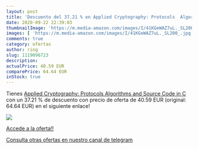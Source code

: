 ```yaml
---
layout: post
title: 'Descuento del 37.21 % en Applied Cryptography: Protocols  Algorit'
date: 2020-09-22 22:39:03
thumbnailImage: 'https://m.media-amazon.com/images/I/41KGeWAZ7uL._SL200_.jpg'
images: [ 'https://m.media-amazon.com/images/I/41KGeWAZ7uL._SL200_.jpg' ]
comments: true
category: ofertas
author: ring
slug: 1119096723
description:
actualPrice: 40.59 EUR
comparePrice: 64.64 EUR
inStock: true
---
```


Tienes [Applied Cryptography: Protocols  Algorithms and Source Code in C](https://www.amazon.com/dp/1119096723/?tag=redken08-20) con un 37.21 % de descuento con precio de oferta de 40.59 EUR (original: 64.64 EUR) en el siguiente enlace!

[![](https://m.media-amazon.com/images/I/41KGeWAZ7uL._SL200_.jpg)](https://www.amazon.com/dp/1119096723/?tag=redken08-20)

[Accede a la oferta!!](https://www.amazon.com/dp/1119096723/?tag=redken08-20)

[Consulta otras ofertas en nuestro canal de telegram](https://t.me/s/ofertas25)
